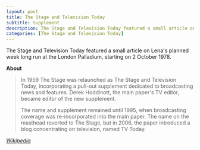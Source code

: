 ```yaml
---
layout: post
title: The Stage and Television Today
subtitle: Supplement
description: The Stage and Television Today featured a small article on Lena's planned week long run at the London Palladium, starting on October.
categories: [The Stage and Television Today]
---
```


The Stage and Television Today featured a small article on Lena's planned week long run at the London Palladium, starting on 2 October 1978.

**About**
> In 1959 The Stage was relaunched as The Stage and Television Today, incorporating a pull-out supplement dedicated to broadcasting news and features. Derek Hoddinott, the main paper's TV editor, became editor of the new supplement.
>
>The name and supplement remained until 1995, when broadcasting coverage was re-incorporated into the main paper. The name on the masthead reverted to The Stage, but in 2006, the paper introduced a blog concentrating on television, named TV Today.

<cite>[Wikipedia](https://en.wikipedia.org/wiki/The_Stage#The_Stage_and_Television_Today)</cite>
